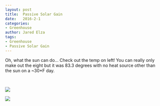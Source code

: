 ```yaml
---
layout: post
title:  Passive Solar Gain
date:   2016-2-1
categories:
- Greenhouse
author: Jared Elza
tags: 
- Greenhouse
- Passive Solar Gain
---
```


Oh, what the sun can do... Check out the temp on left! You can really only make out the eight but it was 83.3 degrees with no heat source other than the sun on a ~30*F day.

<br>

[![](http://i.imgur.com/2xwe7fdh.jpg)](http://i.imgur.com/2xwe7fd.jpg)

[![](http://i.imgur.com/NjaB7t9h.jpg)](http://i.imgur.com/NjaB7t9.jpg)
